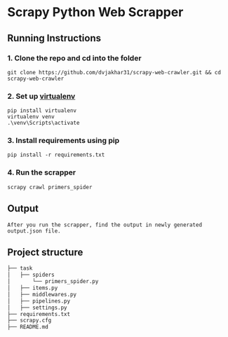 # Scrapy Python Web Scrapper

## Running Instructions

### 1. Clone the repo and cd into the folder

    git clone https://github.com/dvjakhar31/scrapy-web-crawler.git && cd scrapy-web-crawler
    
### 2. Set up [virtualenv](https://packaging.python.org/guides/installing-using-pip-and-virtual-environments/)

    pip install virtualenv
    virtualenv venv
    .\venv\Scripts\activate
    
### 3. Install requirements using pip

    pip install -r requirements.txt
    
### 4. Run the scrapper

    scrapy crawl primers_spider
    
## Output

    After you run the scrapper, find the output in newly generated output.json file.

## Project structure

```sh
├── task
│   ├── spiders
│       └── primers_spider.py
│   ├── items.py
│   ├── middlewares.py
│   ├── pipelines.py
│   ├── settings.py
├── requirements.txt
├── scrapy.cfg
├── README.md
```
